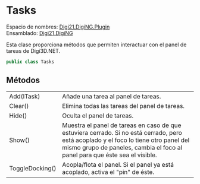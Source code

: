 # Tasks

Espacio de nombres: [Digi21.DigiNG.Plugin](../../)  
Ensamblado: [Digi21.DigiNG](../../../digi21.diging/)

Esta clase proporciona métodos que permiten interactuar con el panel de tareas de Digi3D.NET.

```csharp
public class Tasks
```

## Métodos

|  |  |
| :--- | :--- |
| Add\(ITask\) | Añade una tarea al panel de tareas. |
| Clear\(\) | Elimina todas las tareas del panel de tareas. |
| Hide\(\) | Oculta el panel de tareas. |
| Show\(\) | Muestra el panel de tareas en caso de que estuviera cerrado. Si no está cerrado, pero está acoplado y el foco lo tiene otro panel del mismo grupo de paneles, cambia el foco al panel para que éste sea el visible. |
| ToggleDocking\(\) | Acopla/flota el panel. Si el panel ya está acoplado, activa el "pin" de éste. |

